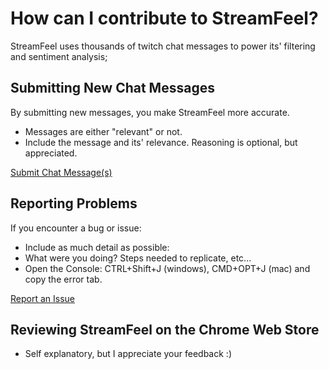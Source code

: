 # How can I contribute to StreamFeel?

StreamFeel uses thousands of twitch chat messages to power its' filtering and sentiment analysis; 

## Submitting New Chat Messages

By submitting new messages, you make StreamFeel more accurate.
* Messages are either "relevant" or not.
* Include the message and its' relevance. Reasoning is optional, but appreciated.

[Submit Chat Message(s)](https://github.com/abrowne2/StreamFeel/issues/new?title=Improving+Chat+Filter&assignee=abrowne2&body=Please+enter+your+message(s)+here+and+their+relevance.&labels[]=message)

## Reporting Problems
If you encounter a bug or issue:
* Include as much detail as possible:
 * What were you doing? Steps needed to replicate, etc...
* Open the Console: CTRL+Shift+J (windows), CMD+OPT+J (mac) and copy the error tab.

[Report an Issue](https://github.com/abrowne2/StreamFeel/issues/new?title=Detailed+Bug+Title&assignee=abrowne2&body=Please+be+detailed+and+include+the+error+report+and+any+other+info&labels[]=bug)


## Reviewing StreamFeel on the Chrome Web Store
* Self explanatory, but I appreciate your feedback :)




